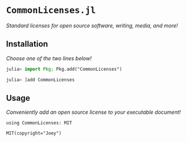 # `CommonLicenses.jl`

_Standard licenses for open source software, writing, media, and more!_

## Installation

_Choose one of the two lines below!_

```julia
julia> import Pkg; Pkg.add("CommonLicenses")

julia> ]add CommonLicenses
```

## Usage

_Conveniently add an open source license to your executable document!_

```@repl main
using CommonLicenses: MIT

MIT(copyright="Joey")
```
